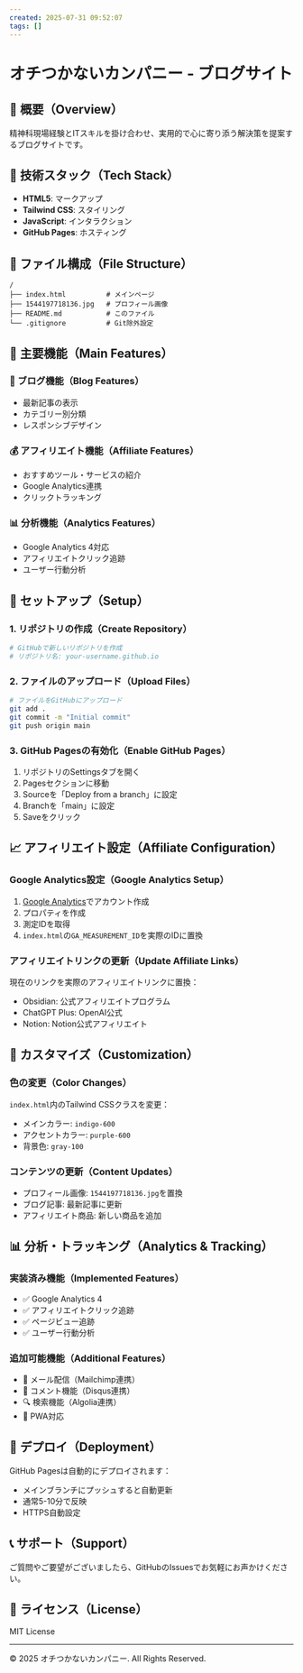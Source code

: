 ```yaml
---
created: 2025-07-31 09:52:07
tags: []
---
```


# オチつかないカンパニー - ブログサイト

## 📝 概要（Overview）

精神科現場経験とITスキルを掛け合わせ、実用的で心に寄り添う解決策を提案するブログサイトです。

## 🚀 技術スタック（Tech Stack）

- **HTML5**: マークアップ
- **Tailwind CSS**: スタイリング
- **JavaScript**: インタラクション
- **GitHub Pages**: ホスティング

## 📁 ファイル構成（File Structure）

```
/
├── index.html          # メインページ
├── 1544197718136.jpg   # プロフィール画像
├── README.md           # このファイル
└── .gitignore          # Git除外設定
```

## 🎯 主要機能（Main Features）

### 📝 ブログ機能（Blog Features）
- 最新記事の表示
- カテゴリー別分類
- レスポンシブデザイン

### 💰 アフィリエイト機能（Affiliate Features）
- おすすめツール・サービスの紹介
- Google Analytics連携
- クリックトラッキング

### 📊 分析機能（Analytics Features）
- Google Analytics 4対応
- アフィリエイトクリック追跡
- ユーザー行動分析

## 🔧 セットアップ（Setup）

### 1. リポジトリの作成（Create Repository）
```bash
# GitHubで新しいリポジトリを作成
# リポジトリ名: your-username.github.io
```

### 2. ファイルのアップロード（Upload Files）
```bash
# ファイルをGitHubにアップロード
git add .
git commit -m "Initial commit"
git push origin main
```

### 3. GitHub Pagesの有効化（Enable GitHub Pages）
1. リポジトリのSettingsタブを開く
2. Pagesセクションに移動
3. Sourceを「Deploy from a branch」に設定
4. Branchを「main」に設定
5. Saveをクリック

## 📈 アフィリエイト設定（Affiliate Configuration）

### Google Analytics設定（Google Analytics Setup）
1. [Google Analytics](https://analytics.google.com/)でアカウント作成
2. プロパティを作成
3. 測定IDを取得
4. `index.html`の`GA_MEASUREMENT_ID`を実際のIDに置換

### アフィリエイトリンクの更新（Update Affiliate Links）
現在のリンクを実際のアフィリエイトリンクに置換：
- Obsidian: 公式アフィリエイトプログラム
- ChatGPT Plus: OpenAI公式
- Notion: Notion公式アフィリエイト

## 🎨 カスタマイズ（Customization）

### 色の変更（Color Changes）
`index.html`内のTailwind CSSクラスを変更：
- メインカラー: `indigo-600`
- アクセントカラー: `purple-600`
- 背景色: `gray-100`

### コンテンツの更新（Content Updates）
- プロフィール画像: `1544197718136.jpg`を置換
- ブログ記事: 最新記事に更新
- アフィリエイト商品: 新しい商品を追加

## 📊 分析・トラッキング（Analytics & Tracking）

### 実装済み機能（Implemented Features）
- ✅ Google Analytics 4
- ✅ アフィリエイトクリック追跡
- ✅ ページビュー追跡
- ✅ ユーザー行動分析

### 追加可能機能（Additional Features）
- 📧 メール配信（Mailchimp連携）
- 💬 コメント機能（Disqus連携）
- 🔍 検索機能（Algolia連携）
- 📱 PWA対応

## 🚀 デプロイ（Deployment）

GitHub Pagesは自動的にデプロイされます：
- メインブランチにプッシュすると自動更新
- 通常5-10分で反映
- HTTPS自動設定

## 📞 サポート（Support）

ご質問やご要望がございましたら、GitHubのIssuesでお気軽にお声かけください。

## 📄 ライセンス（License）

MIT License

---

© 2025 オチつかないカンパニー. All Rights Reserved. 